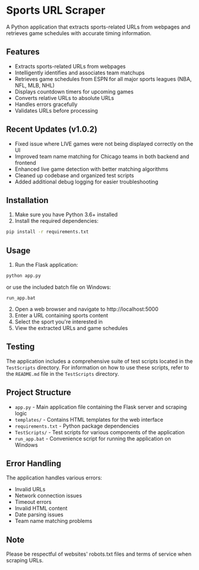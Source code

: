 # Sports URL Scraper

A Python application that extracts sports-related URLs from webpages and retrieves game schedules with accurate timing information.

## Features

- Extracts sports-related URLs from webpages
- Intelligently identifies and associates team matchups
- Retrieves game schedules from ESPN for all major sports leagues (NBA, NFL, MLB, NHL)
- Displays countdown timers for upcoming games
- Converts relative URLs to absolute URLs
- Handles errors gracefully
- Validates URLs before processing

## Recent Updates (v1.0.2)

- Fixed issue where LIVE games were not being displayed correctly on the UI
- Improved team name matching for Chicago teams in both backend and frontend
- Enhanced live game detection with better matching algorithms
- Cleaned up codebase and organized test scripts
- Added additional debug logging for easier troubleshooting

## Installation

1. Make sure you have Python 3.6+ installed
2. Install the required dependencies:
```bash
pip install -r requirements.txt
```

## Usage

1. Run the Flask application:
```bash
python app.py
```
  or use the included batch file on Windows:
```
run_app.bat
```

2. Open a web browser and navigate to http://localhost:5000
3. Enter a URL containing sports content
4. Select the sport you're interested in
5. View the extracted URLs and game schedules

## Testing

The application includes a comprehensive suite of test scripts located in the `TestScripts` directory. 
For information on how to use these scripts, refer to the `README.md` file in the `TestScripts` directory.

## Project Structure

- `app.py` - Main application file containing the Flask server and scraping logic
- `templates/` - Contains HTML templates for the web interface
- `requirements.txt` - Python package dependencies
- `TestScripts/` - Test scripts for various components of the application
- `run_app.bat` - Convenience script for running the application on Windows

## Error Handling

The application handles various errors:
- Invalid URLs
- Network connection issues
- Timeout errors
- Invalid HTML content
- Date parsing issues
- Team name matching problems

## Note

Please be respectful of websites' robots.txt files and terms of service when scraping URLs. 